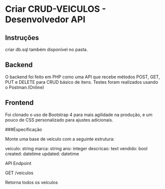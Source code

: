 # Criar CRUD-VEICULOS - Desenvolvedor API



## Instruções
criar db.sql também disponível no pasta.

## Backend
O backend foi feito em PHP como uma API que recebe métodos POST, GET, PUT e DELETE para CRUD básico de itens. 
Testes foram realizados usando o Postman.(Online)

## Frontend
Foi clonado o uso de Bootstrap 4 para mais agilidade na produção, e um pouco de CSS personalizado para ajustes adicionais. 

###Especificação

Monte uma base de veículo com a seguinte estrutura:

veiculo:   string
marca:     string
ano:       integer
descricao: text
vendido:   bool
created:   datetime
updated:   datetime

API Endpoint

GET /veiculos

Retorna todos os veículos

